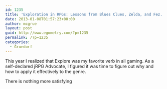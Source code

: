 ```yaml
---
id: 1235
title: 'Exploration in RPGs: Lessons from Blues Clues, Zelda, and Fez.'
date: 2013-01-08T01:57:23+00:00
author: mcgrue
layout: post
guid: http://www.egometry.com/?p=1235
permalink: /?p=1235
categories:
  - Gruedorf
---
```

This year I realized that Explore was my favorite verb in all gaming. As a self-declared jRPG Advocate, I figured it was time to figure out why and how to apply it effectively to the genre.

There is nothing more satisfying